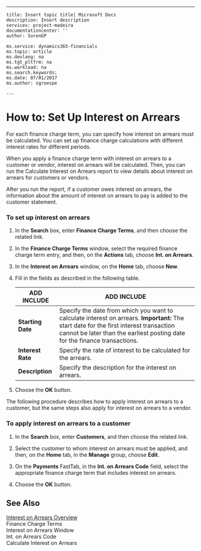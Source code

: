 ---
    title: Insert topic title| Microsoft Docs
    description: Insert description
    services: project-madeira
    documentationcenter: ''
    author: SorenGP

    ms.service: dynamics365-financials
    ms.topic: article
    ms.devlang: na
    ms.tgt_pltfrm: na
    ms.workload: na
    ms.search.keywords:
    ms.date: 07/01/2017
    ms.author: sgroespe

    ---
# How to: Set Up Interest on Arrears
For each finance charge term, you can specify how interest on arrears must be calculated. You can set up finance charge calculations with different interest rates for different periods.  
  
 When you apply a finance charge term with interest on arrears to a customer or vendor, interest on arrears will be calculated. Then, you can run the Calculate Interest on Arrears report to view details about interest on arrears for customers or vendors.  
  
 After you run the report, if a customer owes interest on arrears, the information about the amount of interest on arrears to pay is added to the customer statement.  
  
### To set up interest on arrears  
  
1.  In the **Search** box, enter **Finance Charge Terms**, and then choose the related link.  
  
2.  In the **Finance Charge Terms** window, select the required finance charge term entry, and then, on the **Actions** tab, choose **Int. on Arrears**.  
  
3.  In the **Interest on Arrears** window, on the **Home** tab, choose **New**.  
  
4.  Fill in the fields as described in the following table.  
  
    |ADD INCLUDE<!--[!INCLUDE[bp_tablefield](../../ApplicationDesign/includes/bp_tablefield_md.md)]-->|ADD INCLUDE<!--[!INCLUDE[bp_tabledescription](../../ApplicationDesign/includes/bp_tabledescription_md.md)]-->|  
    |---------------------------------|---------------------------------------|  
    |**Starting Date**|Specify the date from which you want to calculate interest on arrears. **Important:**  The start date for the first interest transaction cannot be later than the earliest posting date for the finance transactions.|  
    |**Interest Rate**|Specify the rate of interest to be calculated for the arrears.|  
    |**Description**|Specify the description for the interest on arrears.|  
  
5.  Choose the **OK** button.  
  
 The following procedure describes how to apply interest on arrears to a customer, but the same steps also apply for interest on arrears to a vendor.  
  
### To apply interest on arrears to a customer  
  
1.  In the **Search** box, enter **Customers**, and then choose the related link.  
  
2.  Select the customer to whom interest on arrears must be applied, and then, on the **Home** tab, in the **Manage** group, choose **Edit**.  
  
3.  On the **Payments** FastTab, in the **Int. on Arrears Code** field, select the appropriate finance charge term that includes interest on arrears.  
  
4.  Choose the **OK** button.  
  
## See Also  
 [Interest on Arrears Overview](../../LocalFunctionalityForMicrosoftDynamicsNav2016/Italy/interest-on-arrears-overview.md)   
 Finance Charge Terms   
 Interest on Arrears Window   
 Int. on Arrears Code   
 Calculate Interest on Arrears